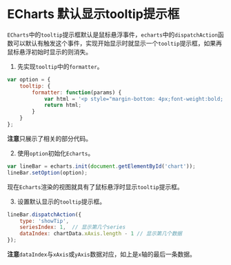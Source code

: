<!--
 * @Author: tangdaoyong
 * @Date: 2021-02-03 13:28:28
 * @LastEditors: tangdaoyong
 * @LastEditTime: 2021-02-03 13:43:38
 * @Description: ECharts 默认显示tooltip提示框
-->
# ECharts 默认显示tooltip提示框

`ECharts`中的`tooltip`提示框默认是鼠标悬浮事件，`echarts`中的`dispatchAction`函数可以默认有触发这个事件，实现开始显示时就显示一个`tooltip`提示框，如果再鼠标悬浮初始时显示的则消失。

1. 先实现`tooltip`中的`formatter`。
```js
var option = {
    tooltip: {
        formatter: function(params) {
            var html = '<p style="margin-bottom: 4px;font-weight:bold; color: #666">' + params[0].name + '</p>';
            return html;
        }
    }
};        
```

**注意**只展示了相关的部分代码。

2. 使用`option`初始化`Echarts`。
```js
var lineBar = echarts.init(document.getElementById('chart'));
lineBar.setOption(option);
```

现在`Echarts`渲染的视图就具有了鼠标悬浮时显示`tooltip`提示框。

3. 设置默认显示的`tooltip`提示框。

```js
lineBar.dispatchAction({
    type: 'showTip',
    seriesIndex: 1,  // 显示第几个series
    dataIndex: chartData.xAxis.length - 1 // 显示第几个数据
});
```

**注意**`dataIndex`与`xAxis`或`yAxis`数据对应，如上是`x`轴的最后一条数据。